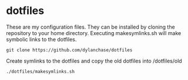 dotfiles
========
These are my configuration files.  They can be installed by cloning the repository 
to your home directory.  Executing makesymlinks.sh will make symbolic links to the 
dotfiles.

    git clone https://github.com/dylanchase/dotfiles
    
Create symlinks to the dotfiles and copy the old dotfiles into /dotfiles/old

    ./dotfiles/makesymlinks.sh

